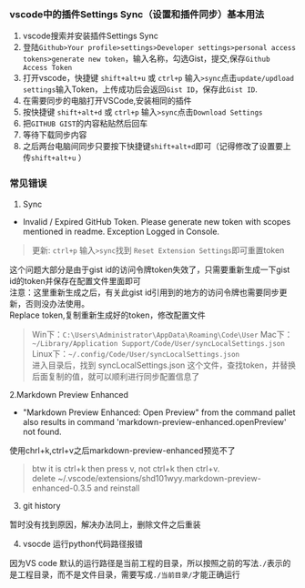 ### vscode中的插件Settings Sync（设置和插件同步）基本用法

1. vscode搜索并安装插件Settings Sync
2. 登陆`Github>Your profile>settings>Developer settings>personal access tokens>generate new token`，输入名称，勾选Gist，提交,保存`Github Access Token`
2. 打开vscode，快捷键 `shift+alt+u` 或 `ctrl+p` 输入`>sync`点击`update/updload settings`输入Token，上传成功后会返回`Gist ID`，保存此`Gist ID`. 
3. 在需要同步的电脑打开VSCode,安装相同的插件
4. 按快捷键 `shift+alt+d` 或 `ctrl+p` 输入`>sync`点击`Download Settings`
5. 把`GITHUB GIST`的内容粘贴然后回车
6. 等待下载同步内容
7. 之后两台电脑间同步只要按下快捷键`shift+alt+d`即可（记得修改了设置要上传`shift+alt+u` ）
 

### 常见错误

1. Sync 
- Invalid / Expired GitHub Token. Please generate new token with scopes mentioned in readme. Exception Logged in Console.

> 更新:
`ctrl+p` 输入`>sync`找到 `Reset Extension Settings`即可重置token


这个问题大部分是由于gist id的访问令牌token失效了，只需要重新生成一下gist id的token并保存在配置文件里面即可  
注意：这里重新生成之后，有关此gist id引用到的地方的访问令牌也需要同步更新，否则没办法使用。   
Replace token,复制重新生成好的token，修改配置文件    
> Win下：`C:\Users\Administrator\AppData\Roaming\Code\User` 
> Mac下：`~/Library/Application Support/Code/User/syncLocalSettings.json`  
> Linux下：`~/.config/Code/User/syncLocalSettings.json`  
> 进入目录后，找到 syncLocalSettings.json 这个文件，查找token，并替换后面复制的值，就可以顺利进行同步配置信息了  


2.Markdown Preview Enhanced
- "Markdown Preview Enhanced: Open Preview" from the command pallet also results in command 'markdown-preview-enhanced.openPreview' not found.

使用chrl+k,ctrl+v之后markdown-preview-enhanced预览不了
> btw it is ctrl+k then press v, not ctrl+k then ctrl+v.  
> delete ~/.vscode/extensions/shd101wyy.markdown-preview-enhanced-0.3.5 and reinstall


3. git history 

 暂时没有找到原因，解决办法同上，删除文件之后重装

4. vsocde 运行python代码路径报错

因为VS code 默认的运行路径是当前工程的目录，所以按照之前的写法`./`表示的是工程目录，而不是文件目录，需要写成`./当前目录/`才能正确运行
